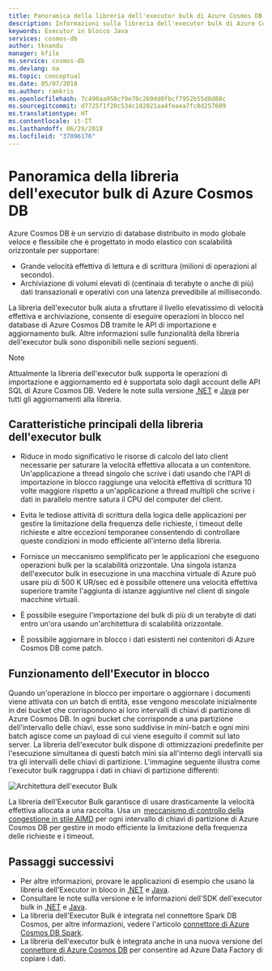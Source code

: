 ```yaml
---
title: Panoramica della libreria dell'executor bulk di Azure Cosmos DB | Microsoft Docs
description: Informazioni sulla libreria dell'executor bulk di Azure Cosmos DB, vantaggi sull'uso della libreria e della relativa architettura.
keywords: Executor in blocco Java
services: cosmos-db
author: tknandu
manager: kfile
ms.service: cosmos-db
ms.devlang: na
ms.topic: conceptual
ms.date: 05/07/2018
ms.author: ramkris
ms.openlocfilehash: 7c490aa958cf9e78c260dd0fbcf7952b55d8d88c
ms.sourcegitcommit: d7725f1f20c534c102021aa4feaea7fc0d257609
ms.translationtype: HT
ms.contentlocale: it-IT
ms.lasthandoff: 06/29/2018
ms.locfileid: "37096176"
---
```

# <a name="azure-cosmos-db-bulk-executor-library-overview"></a>Panoramica della libreria dell'executor bulk di Azure Cosmos DB
 
Azure Cosmos DB è un servizio di database distribuito in modo globale veloce e flessibile che è progettato in modo elastico con scalabilità orizzontale per supportare: 

* Grande velocità effettiva di lettura e di scrittura (milioni di operazioni al secondo).  
* Archiviazione di volumi elevati di (centinaia di terabyte o anche di più) dati transazionali e operativi con una latenza prevedibile al millisecondo.  

La libreria dell'executor bulk aiuta a sfruttare il livello elevatissimo di velocità effettiva e archiviazione, consente di eseguire operazioni in blocco nel database di Azure Cosmos DB tramite le API di importazione e aggiornamento bulk. Altre informazioni sulle funzionalità della libreria dell'executor bulk sono disponibili nelle sezioni seguenti. 

> [!NOTE] 
> Attualmente la libreria dell'executor bulk supporta le operazioni di importazione e aggiornamento ed è supportata solo dagli account delle API SQL di Azure Cosmos DB. Vedere le note sulla versione [.NET](sql-api-sdk-bulk-executor-dot-net.md) e [Java](sql-api-sdk-bulk-executor-java.md) per tutti gli aggiornamenti alla libreria.
 
## <a name="key-features-of-the-bulk-executor-library"></a>Caratteristiche principali della libreria dell'executor bulk  
 
* Riduce in modo significativo le risorse di calcolo del lato client necessarie per saturare la velocità effettiva allocata a un contenitore. Un'applicazione a thread singolo che scrive i dati usando che l'API di importazione in blocco raggiunge una velocità effettiva di scrittura 10 volte maggiore rispetto a un'applicazione a thread multipli che scrive i dati in parallelo mentre satura il CPU del computer del client.  

* Evita le tediose attività di scrittura della logica delle applicazioni per gestire la limitazione della frequenza delle richieste, i timeout delle richieste e altre eccezioni temporanee consentendo di controllare queste condizioni in modo efficiente all'interno della libreria.  

* Fornisce un meccanismo semplificato per le applicazioni che eseguono operazioni bulk per la scalabilità orizzontale. Una singola istanza dell'executor bulk in esecuzione in una macchina virtuale di Azure può usare più di 500 K UR/sec ed è possibile ottenere una velocità effettiva superiore tramite l'aggiunta di istanze aggiuntive nel client di singole macchine virtuali.  
 
* È possibile eseguire l'importazione del bulk di più di un terabyte di dati entro un'ora usando un'architettura di scalabilità orizzontale.  

* È possibile aggiornare in blocco i dati esistenti nei contenitori di Azure Cosmos DB come patch. 
 
## <a name="how-does-the-bulk-executor-operate"></a>Funzionamento dell'Executor in blocco 

Quando un'operazione in blocco per importare o aggiornare i documenti viene attivata con un batch di entità, esse vengono mescolate inizialmente in dei bucket che corrispondono ai loro intervalli di chiavi di partizione di Azure Cosmos DB. In ogni bucket che corrisponde a una partizione dell'intervallo delle chiavi, esse sono suddivise in mini-batch e ogni mini batch agisce come un payload di cui viene eseguito il commit sul lato server. La libreria dell'executor bulk dispone di ottimizzazioni predefinite per l'esecuzione simultanea di questi batch mini sia all'interno degli intervalli sia tra gli intervalli delle chiavi di partizione. L'immagine seguente illustra come l'executor bulk raggruppa i dati in chiavi di partizione differenti:  

![Architettura dell'executor Bulk](./media/bulk-executor-overview/bulk-executor-architecture.png)

La libreria dell'Executor Bulk garantisce di usare drasticamente la velocità effettiva allocata a una raccolta. Usa un  [meccanismo di controllo della congestione in stile AIMD](https://tools.ietf.org/html/rfc5681) per ogni intervallo di chiavi di partizione di Azure Cosmos DB per gestire in modo efficiente la limitazione della frequenza delle richieste e i timeout. 

## <a name="next-steps"></a>Passaggi successivi 
  
* Per altre informazioni, provare le applicazioni di esempio che usano la libreria dell'Executor in bloco in [.NET](bulk-executor-dot-net.md) e [Java](bulk-executor-java.md).  
* Consultare le note sulla versione e le informazioni dell'SDK dell'executor bulk in [.NET](sql-api-sdk-bulk-executor-dot-net.md) e [Java](sql-api-sdk-bulk-executor-java.md).
* La libreria dell'Executor Bulk è integrata nel connettore Spark DB Cosmos, per altre informazioni, vedere l'articolo [connettore di Azure Cosmos DB Spark](spark-connector.md).  
* La libreria dell'executor bulk è integrata anche in una nuova versione del [connettore di Azure Cosmos DB](https://aka.ms/bulkexecutor-adf-v2) per consentire ad Azure Data Factory di copiare i dati.
